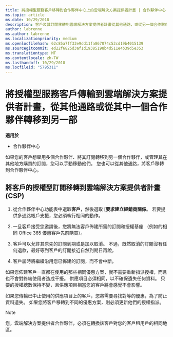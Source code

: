 ```yaml
---
title: 將授權型服務客戶移轉到合作夥伴中心上的雲端解決方案提供者計畫 | 合作夥伴中心
ms.topic: article
ms.date: 10/29/2018
description: 客戶及其訂閱移轉到雲端解決方案提供者計畫從其他通路，或從另一個合作夥伴。
author: labrenne
ms.author: labrenne
ms.localizationpriority: medium
ms.openlocfilehash: 62c85a7ff33e9dd11fa867074c53cd19b4015139
ms.sourcegitcommit: ed22f6825d3af1d19385198b4d511e4b39d5e353
ms.translationtype: MT
ms.contentlocale: zh-TW
ms.lasthandoff: 10/29/2018
ms.locfileid: "5795311"
---
```

# <a name="transfer-license-based-services-customers-to-the-cloud-solution-provider-program-from-another-channel-or-from-one-partner-to-another"></a>將授權型服務客戶傳輸到雲端解決方案提供者計畫，從其他通路或從其中一個合作夥伴轉移到另一部

**適用於**

-  合作夥伴中心

如果您的客戶想雇用多個合作夥伴、將其訂閱轉移到另一個合作夥伴，或管理其在其他地方購買的訂閱，您可以手動移動他們。 您也可以從其他通路，將客戶移轉到合作夥伴中心。

## <a name="move-your-customers-license-based-subscriptions-to-the-cloud-solution-provider-program-csp"></a>將客戶的授權型訂閱移轉到雲端解決方案提供者計畫 (CSP)

1. 從合作夥伴中心功能表中選取**客戶**，然後選取 [**要求建立經銷商關係**。 若要提供多通路帳戶支援，您必須執行相同的動作。

2.  一旦客戶接受您邀請後，您將無法客戶佈建所需的訂閱和授權基座 （例如的相同 Office 365 優惠客戶先前購買）。

3. 客戶可以允許其原先的訂閱到期或是加以取消。 不過，既然取消的訂閱沒有任何退款，最好等到客戶的訂閱接近自然到期日再說。

4. 客戶屆時將繼續沿用您已佈建的訂閱，而不會中斷。


如果您佈建客戶一直都在使用的那些相同優惠方案，就不需要重新指派授權，而且也不會對終端使用者造成干擾。 供應項目必須相同，以不確保遺失任何資料。 只要的授權總數保持不變，且供應項目相當您的客戶將會感覺不會影響。

如果您傳輸已中止使用的供應項目上的客戶，您將需要尋找對等的優惠，為了防止資料遺失。 如果您將客戶移轉到不同的優惠方案，則必須更新他們的授權指派。

>[!NOTE]
>您，雲端解決方案提供者合作夥伴，必須在轉換該客戶對您的客戶租用戶的相同地區。 



